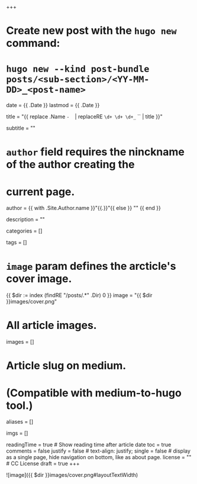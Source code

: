 +++
# Create new post with the `hugo new` command: 
# `hugo new --kind post-bundle posts/<sub-section>/<YY-MM-DD>_<post-name>`

date = {{ .Date }}
lastmod = {{ .Date }}

title = "{{ replace .Name `-` ` ` | replaceRE `\d+ \d+ \d+_` `` | title }}"

subtitle = ""

# `author` field requires the ninckname of the author creating the
# current page.
author = {{ with .Site.Author.name }}"{{.}}"{{ else }} "" {{ end }}

description = ""

categories = []

tags = []

# `image` param defines the arcticle's cover image.
{{ $dir := index (findRE "/posts/.*" .Dir) 0 }}
image = "{{ $dir }}images/cover.png" 

# All article images.
images = []

# Article slug on medium.
# (Compatible with medium-to-hugo tool.)
aliases = []

imgs = []

readingTime = true  # Show reading time after article date
toc = true
comments = false
justify = false  # text-align: justify;
single = false  # display as a single page, hide navigation on bottom, like as about page.
license = ""  # CC License
draft = true
+++



![image]({{ $dir }}images/cover.png#layoutTextWidth)


